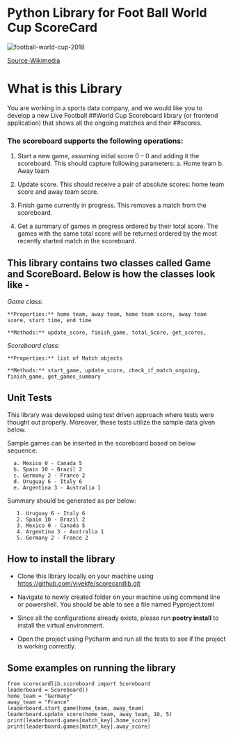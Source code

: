 # Python Library for Foot Ball World Cup ScoreCard


![football-world-cup-2018](https://user-images.githubusercontent.com/435616/212528883-c69c0461-d632-49c9-af9b-97589bbf7251.jpg)



[Source-Wikimedia](https://www.publicdomainpictures.net/en/view-image.php?image=257160&picture=football-world-cup-2018)

# What is this Library

You are working in a sports data company, and we would like you to develop a new Live Football ##World Cup Scoreboard library (or frontend application) that shows all the ongoing matches and their ##scores.

### The scoreboard supports the following operations:

1. Start a new game, assuming initial score 0 – 0 and adding it the scoreboard.
This should capture following parameters:
  a. Home team
  b. Away team
2. Update score. This should receive a pair of absolute scores: home team score and away team score.

3. Finish game currently in progress. This removes a match from the scoreboard.

4. Get a summary of games in progress ordered by their total score. The games with the same total score will be returned ordered by the most recently started match in the scoreboard.

## This library contains two classes called Game and ScoreBoard. Below is how the classes look like - 

_Game class:_

    **Properties:** home team, away team, home team score, away team score, start time, end time

    **Methods:** update_score, finish_game, total_Score, get_scores, 

_Scoreboard class_:

    **Properties:** list of Match objects

    **Methods:** start_game, update_score, check_if_match_ongoing, finish_game, get_games_summary
     
 ## Unit Tests
 
 This library was developed using test driven approach where tests were thought out properly. Moreover, these tests utilize the sample data given below.
 
 Sample games can be inserted in the scoreboard based on below sequence. 
 
      a. Mexico 0 - Canada 5
      b. Spain 10 - Brazil 2
      c. Germany 2 - France 2
      d. Uruguay 6 - Italy 6
      e. Argentina 3 - Australia 1
      
  Summary should be generated as per below:
  
       1. Uruguay 6 - Italy 6
       2. Spain 10 - Brazil 2
       3. Mexico 0 - Canada 5
       4. Argentina 3 - Australia 1
       5. Germany 2 - France 2
      

## How to install the library 

- Clone this library locally on your machine using https://github.com/vivekfe/scorecardlib.git

- Navigate to newly created folder on your machine using command line or powershell. You should be able to see a file named Pyproject.toml

- Since all the configurations already exists, please run **poetry install** to install the virtual environment.

- Open the project using Pycharm and run all the tests to see if the project is working correctly.

## Some examples on running the library

```
from scorecardlib.scoreboard import Scoreboard
leaderboard = Scoreboard()
home_team = "Germany"
away_team = "France"
leaderboard.start_game(home_team, away_team)
leaderboard.update_score(home_team, away_team, 10, 5)
print(leaderboard.games[match_key].home_score)
print(leaderboard.games[match_key].away_score)

```